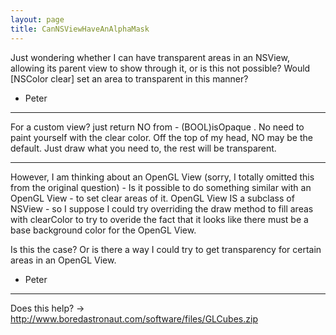 ```yaml
---
layout: page
title: CanNSViewHaveAnAlphaMask
---
```


Just wondering whether I can have transparent areas in an NSView, allowing its parent view to show through it, or is this not possible? Would [NSColor clear] set an area to transparent in this manner?

- Peter

----

For a custom view? just return NO from      - (BOOL)isOpaque . No need to paint yourself with the clear color. Off the top of my head, NO may be the default. Just draw what you need to, the rest will be transparent.

----

However, I am thinking about an OpenGL View (sorry, I totally omitted this from the original question) - Is it possible to do something similar with an OpenGL View - to set clear areas of it. OpenGL View IS a subclass of NSView - so I suppose I could try overriding the  draw method to fill areas with clearColor to try to overide the fact that it looks like there must be a base background color for the OpenGL View.

Is this the case? Or is there a way I could try to get transparency for certain areas in an OpenGL View.

 - Peter

----

Does this help? -> http://www.boredastronaut.com/software/files/GLCubes.zip

